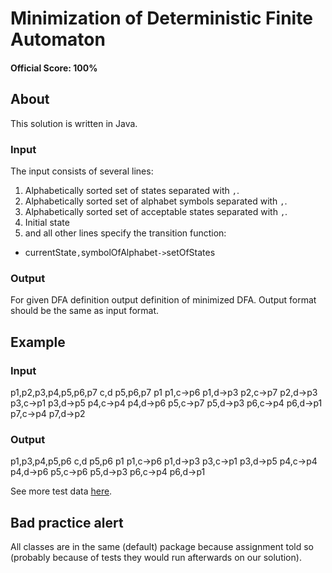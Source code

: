 # Minimization of Deterministic Finite Automaton

#### Official Score: 100%

## About

This solution is written in Java.

### Input

The input consists of several lines:

1. Alphabetically sorted set of states separated with `,`.
2. Alphabetically sorted set of alphabet symbols separated with `,`.
3. Alphabetically sorted set of acceptable states separated with `,`.
4. Initial state
5. and all other lines specify the transition function:
  * currentState`,`symbolOfAlphabet`->`setOfStates

### Output

For given DFA definition output definition of minimized DFA. Output format should
be the same as input format.

## Example

### Input

  p1,p2,p3,p4,p5,p6,p7
  c,d
  p5,p6,p7
  p1
  p1,c->p6
  p1,d->p3
  p2,c->p7
  p2,d->p3
  p3,c->p1
  p3,d->p5
  p4,c->p4
  p4,d->p6
  p5,c->p7
  p5,d->p3
  p6,c->p4
  p6,d->p1
  p7,c->p4
  p7,d->p2

### Output
  p1,p3,p4,p5,p6
  c,d
  p5,p6
  p1
  p1,c->p6
  p1,d->p3
  p3,c->p1
  p3,d->p5
  p4,c->p4
  p4,d->p6
  p5,c->p6
  p5,d->p3
  p6,c->p4
  p6,d->p1

See more test data [here](https://github.com/hermanzdosilovic/utr/tree/master/lab-2/test/MinDka).

## Bad practice alert

All classes are in the same (default) package because assignment told so (probably because of tests they would run afterwards on our solution).
